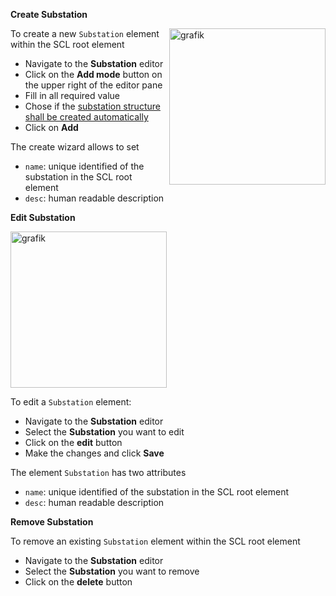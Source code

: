 **Create Substation**

<img align="right" width="250" alt="grafik" src="https://user-images.githubusercontent.com/66802940/183954594-cd69d954-b995-4b30-adda-864b50958a44.png">

To create a new `Substation` element within the SCL root element

- Navigate to the **Substation** editor
- Click on the **Add mode** button on the upper right of the editor pane
- Fill in all required value
- Chose if the [substation structure shall be created automatically](https://github.com/openscd/open-scd/wiki/Guess-substation-structure)
- Click on **Add**

The create wizard allows to set

- `name`: unique identified of the substation in the SCL root element
- `desc`: human readable description

**Edit Substation**

<img  width="250" alt="grafik" src="https://user-images.githubusercontent.com/66802940/183953429-d64e2052-d181-4358-8878-7709ca0b96bb.png">

To edit a `Substation` element:

- Navigate to the **Substation** editor
- Select the **Substation** you want to edit
- Click on the **edit** button
- Make the changes and click **Save**

The element `Substation` has two attributes

- `name`: unique identified of the substation in the SCL root element
- `desc`: human readable description

**Remove Substation**

To remove an existing `Substation` element within the SCL root element

- Navigate to the **Substation** editor
- Select the **Substation** you want to remove
- Click on the **delete** button
